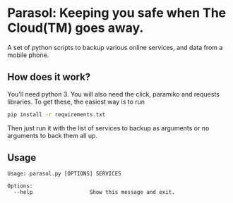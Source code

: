 # Parasol: Keeping you safe when The Cloud(TM) goes away.

A set of python scripts to backup various online services, and data from a mobile phone. 

## How does it work?

You'll need python 3.  You will also need the click, paramiko and requests
libraries. To get these, the easiest way is to run

``` sh
pip install -r requirements.txt
```

Then just run it with the list of services to backup as arguments or no
arguments to back them all up.

## Usage

``` shell
Usage: parasol.py [OPTIONS] SERVICES

Options:
  --help                  Show this message and exit.
```
